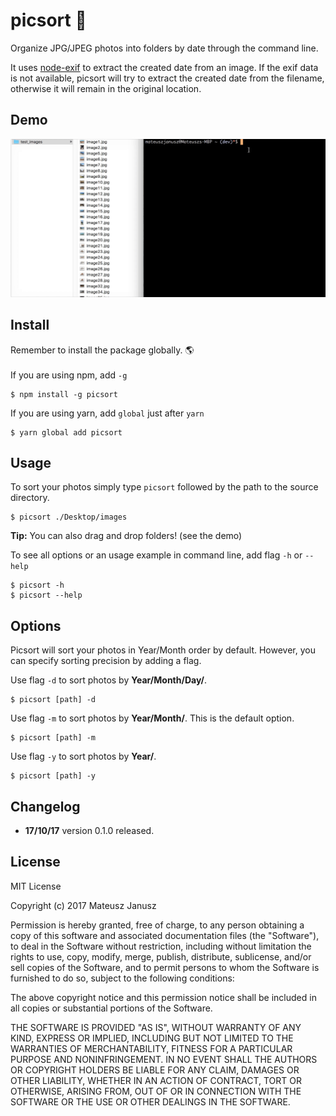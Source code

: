 # picsort 📸
Organize JPG/JPEG photos into folders by date through the command line. 


It uses [node-exif](https://github.com/gomfunkel/node-exif) to extract the created date from an image. If the exif data is not available, picsort will try to extract the created date from the filename, otherwise it will remain in the original location.

## Demo
![](https://github.com/mateuszjanusz/picsort/blob/master/picsort_demo.gif)


## Install
Remember to install the package globally. 🌎 <br><br>
If you are using npm, add `-g`

```
$ npm install -g picsort
```


If you are using yarn, add `global` just after `yarn` 
```
$ yarn global add picsort
```

## Usage
To sort your photos simply type `picsort` followed by the path to the source directory. 
```
$ picsort ./Desktop/images
```
**Tip:** You can also drag and drop folders! (see the demo)

To see all options or an usage example in command line, add flag `-h` or `--help`
```
$ picsort -h
$ picsort --help
```

## Options
Picsort will sort your photos in Year/Month order by default. However, you can specify sorting precision by adding a flag. <br>

Use flag `-d` to sort photos by **Year/Month/Day/**. <br>
```
$ picsort [path] -d
````

Use flag `-m` to sort photos by **Year/Month/**. This is the default option.<br> 
```
$ picsort [path] -m
````

Use flag `-y` to sort photos by **Year/**. <br>
```
$ picsort [path] -y
````

## Changelog
- **17/10/17** version 0.1.0 released.

## License

MIT License

Copyright (c) 2017 Mateusz Janusz

Permission is hereby granted, free of charge, to any person obtaining a copy of this software and associated documentation files (the "Software"), to deal in the Software without restriction, including without limitation the rights to use, copy, modify, merge, publish, distribute, sublicense, and/or sell copies of the Software, and to permit persons to whom the Software is furnished to do so, subject to the following conditions:

The above copyright notice and this permission notice shall be included in all copies or substantial portions of the Software.

THE SOFTWARE IS PROVIDED "AS IS", WITHOUT WARRANTY OF ANY KIND, EXPRESS OR IMPLIED, INCLUDING BUT NOT LIMITED TO THE WARRANTIES OF MERCHANTABILITY, FITNESS FOR A PARTICULAR PURPOSE AND NONINFRINGEMENT. IN NO EVENT SHALL THE AUTHORS OR COPYRIGHT HOLDERS BE LIABLE FOR ANY CLAIM, DAMAGES OR OTHER LIABILITY, WHETHER IN AN ACTION OF CONTRACT, TORT OR OTHERWISE, ARISING FROM, OUT OF OR IN CONNECTION WITH THE SOFTWARE OR THE USE OR OTHER DEALINGS IN THE SOFTWARE.

